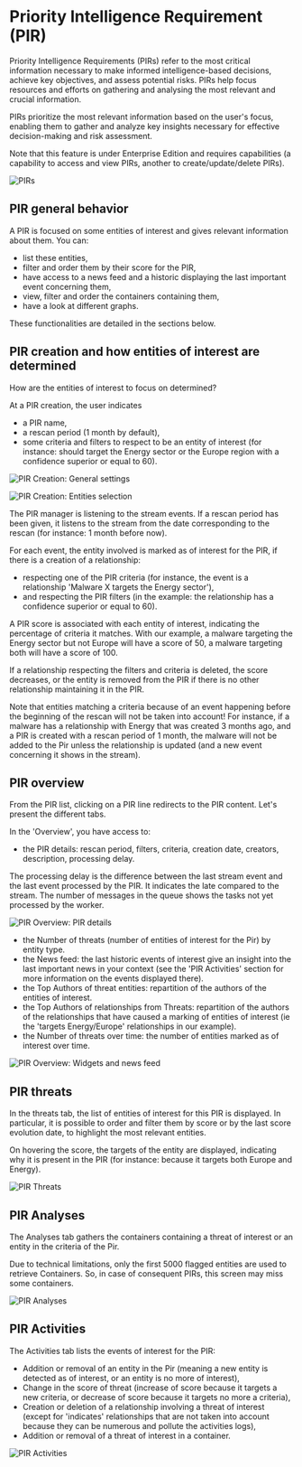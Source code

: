 # Priority Intelligence Requirement (PIR)

Priority Intelligence Requirements (PIRs) refer to the most critical information necessary to make informed intelligence-based decisions, achieve key objectives, and assess potential risks. PIRs help focus resources and efforts on gathering and analysing the most relevant and crucial information.

PIRs prioritize the most relevant information based on the user's focus, enabling them to gather and analyze key insights necessary for effective decision-making and risk assessment.

Note that this feature is under Enterprise Edition and requires capabilities (a capability to access and view PIRs, another to create/update/delete PIRs).

![PIRs](assets/pirs.png)

## PIR general behavior

A PIR is focused on some entities of interest and gives relevant information about them. You can:
- list these entities,
- filter and order them by their score for the PIR,
- have access to a news feed and a historic displaying the last important event concerning them,
- view, filter and order the containers containing them,
- have a look at different graphs.

These functionalities are detailed in the sections below.

## PIR creation and how entities of interest are determined

How are the entities of interest to focus on determined?

At a PIR creation, the user indicates
- a PIR name,
- a rescan period (1 month by default),
- some criteria and filters to respect to be an entity of interest (for instance: should target the Energy sector or the Europe region with a confidence superior or equal to 60).

![PIR Creation: General settings](assets/pir-creation-1.png)

![PIR Creation: Entities selection](assets/pir-creation-2.png)


The PIR manager is listening to the stream events. If a rescan period has been given, it listens to the stream from the date corresponding to the rescan (for instance: 1 month before now).

For each event, the entity involved is marked as of interest for the PIR, if there is a creation of a relationship:
- respecting one of the PIR criteria (for instance, the event is a relationship 'Malware X targets the Energy sector'),
- and respecting the PIR filters (in the example: the relationship has a confidence superior or equal to 60).

A PIR score is associated with each entity of interest, indicating the percentage of criteria it matches.
With our example, a malware targeting the Energy sector but not Europe will have a score of 50, a malware targeting both will have a score of 100.

If a relationship respecting the filters and criteria is deleted, the score decreases, or the entity is removed from the PIR if there is no other relationship maintaining it in the PIR.

Note that entities matching a criteria because of an event happening before the beginning of the rescan will not be taken into account!
For instance, if a malware has a relationship with Energy that was created 3 months ago, and a PIR is created with a rescan period of 1 month, the malware will not be added to the Pir unless the relationship is updated (and a new event concerning it shows in the stream).

## PIR overview

From the PIR list, clicking on a PIR line redirects to the PIR content. Let's present the different tabs.

In the 'Overview', you have access to:
- the PIR details: rescan period, filters, criteria, creation date, creators, description, processing delay.

The processing delay is the difference between the last stream event and the last event processed by the PIR. It indicates the late compared to the stream.
The number of messages in the queue shows the tasks not yet processed by the worker.

![PIR Overview: PIR details](assets/pir-overview-details.png)


- the Number of threats (number of entities of interest for the Pir) by entity type.
- the News feed: the last historic events of interest give an insight into the last important news in your context (see the 'PIR Activities' section for more information on the events displayed there).
- the Top Authors of threat entities: repartition of the authors of the entities of interest.
- the Top Authors of relationships from Threats: repartition of the authors of the relationships that have caused a marking of entities of interest (ie the 'targets Energy/Europe' relationships in our example).
- the Number of threats over time: the number of entities marked as of interest over time.

![PIR Overview: Widgets and news feed](assets/pir-overview-widgets.png)


## PIR threats

In the threats tab, the list of entities of interest for this PIR is displayed.
In particular, it is possible to order and filter them by score or by the last score evolution date, to highlight the most relevant entities.

On hovering the score, the targets of the entity are displayed, indicating why it is present in the PIR (for instance: because it targets both Europe and Energy).

![PIR Threats](assets/pir-threats.png)



## PIR Analyses

The Analyses tab gathers the containers containing a threat of interest or an entity in the criteria of the Pir.

Due to technical limitations, only the first 5000 flagged entities are used to retrieve Containers. So, in case of consequent PIRs, this screen may miss some containers.

![PIR Analyses](assets/pir-analyses.png)


## PIR Activities

The Activities tab lists the events of interest for the PIR:
- Addition or removal of an entity in the Pir (meaning a new entity is detected as of interest, or an entity is no more of interest),
- Change in the score of threat (increase of score because it targets a new criteria, or decrease of score because it targets no more a criteria),
- Creation or deletion of a relationship involving a threat of interest (except for 'indicates' relationships that are not taken into account because they can be numerous and pollute the activities logs),
- Addition or removal of a threat of interest in a container.

![PIR Activities](assets/pir-activities.png)
